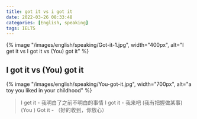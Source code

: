 ```yaml
---
title: got it vs i got it
date: 2022-03-26 08:33:48
categories: [English, speaking]
tags: IELTS
---
```


{% image "/images/english/speaking/Got-it-1.jpg", width="400px", alt="I get it vs I got it vs (You) got it" %}

<!-- more -->

## I got it vs (You) got it

{% image "/images/english/speaking/You-got-it.jpg", width="700px", alt="a toy you liked in your childhood" %}

> I get it - 我明白了之前不明白的事情
> I got it - 我来吧 (我有把握做某事)
> (You ) Got it - （好的收到，你放心）